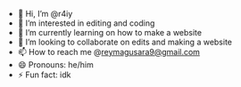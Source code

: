 - 👋 Hi, I’m @r4iy
- 👀 I’m interested in editing and coding
- 🌱 I’m currently learning on how to make a website
- 💞️ I’m looking to collaborate on edits and making a website
- 📫 How to reach me @reymagusara9@gmail.com
- 😄 Pronouns: he/him
- ⚡ Fun fact: idk

<!---
r4iy/r4iy is a ✨ special ✨ repository because its `README.md` (this file) appears on your GitHub profile.
You can click the Preview link to take a look at your changes.
--->

